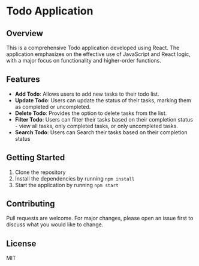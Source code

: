 # Todo Application

## Overview
This is a comprehensive Todo application developed using React. The application emphasizes on the effective use of JavaScript and React logic, with a major focus on functionality and higher-order functions.

## Features
- **Add Todo**: Allows users to add new tasks to their todo list.
- **Update Todo**: Users can update the status of their tasks, marking them as completed or uncompleted.
- **Delete Todo**: Provides the option to delete tasks from the list.
- **Filter Todo**: Users can filter their tasks based on their completion status - view all tasks, only completed tasks, or only uncompleted  tasks.
- **Search Todo**: Users can Search their tasks based on their completion status 


## Getting Started
1. Clone the repository
2. Install the dependencies by running `npm install`
3. Start the application by running `npm start`

## Contributing
Pull requests are welcome. For major changes, please open an issue first to discuss what you would like to change.

## License
MIT
